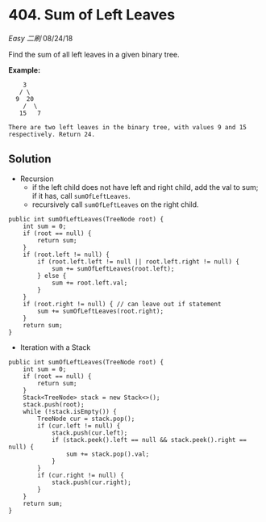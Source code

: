 # 404. Sum of Left Leaves
*Easy* *二刷*
08/24/18

Find the sum of all left leaves in a given binary tree.

**Example:**
```
    3
   / \
  9  20
    /  \
   15   7

There are two left leaves in the binary tree, with values 9 and 15 respectively. Return 24.
```

## Solution
* Recursion
  - if the left child does not have left and right child, add the val to sum; if it has, call ```sumOfLeftLeaves```.
  - recursively call ```sumOfLeftLeaves``` on the right child.
```
public int sumOfLeftLeaves(TreeNode root) {
    int sum = 0;
    if (root == null) {
        return sum;
    }
    if (root.left != null) {
        if (root.left.left != null || root.left.right != null) {
            sum += sumOfLeftLeaves(root.left);
        } else {
            sum += root.left.val;   
        }
    }
    if (root.right != null) { // can leave out if statement
        sum += sumOfLeftLeaves(root.right);
    }
    return sum;
}
```
* Iteration with a Stack
```
public int sumOfLeftLeaves(TreeNode root) {
    int sum = 0;
    if (root == null) {
        return sum;
    }
    Stack<TreeNode> stack = new Stack<>();
    stack.push(root);
    while (!stack.isEmpty()) {
        TreeNode cur = stack.pop();
        if (cur.left != null) {
            stack.push(cur.left);
            if (stack.peek().left == null && stack.peek().right == null) {
                sum += stack.pop().val;
            }
        }
        if (cur.right != null) {
            stack.push(cur.right);
        }
    }
    return sum;
}
```
